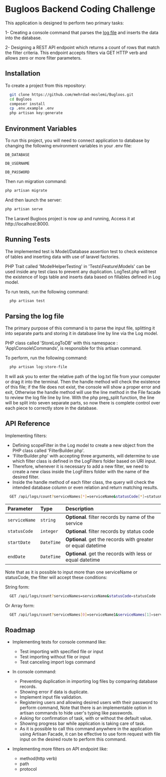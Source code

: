# Bugloos Backend Coding Challenge

This application is designed to perform two primary tasks:

1- Creating a console command that parses the [log file](logs.txt) and inserts the data into the database.

2- Designing a REST API endpoint which returns a count of rows that match the filter criteria. This endpoint accepts filters via GET HTTP verb and allows zero or more filter parameters.

## Installation

To create a project from this repository:

```bash
  git clone https://github.com/mehrdad-moslemi/Bugloos.git
  cd Bugloos
  composer install
  cp .env.example .env
  php artisan key:generate
```

## Environment Variables

To run this project, you will need to connect application to database by changing the following environment variables in your .env file:

`DB_DATABASE`

`DB_USERNAME`

`DB_PASSWORD`

Then run migration command:

``` bash
php artisan migrate
```

And then launch the server:

``` bash
php artisan serve
```

The Laravel Bugloos project is now up and running, Access it at http://localhost:8000.

## Running Tests

The implemented test is Model/Database assertion test to check existence of tables and inserting data with use of laravel factories.

PHP Trait called 'ModelHelperTesting' in 'Tests\Feature\Models' can be used inside any test class to prevent any duplication. LogTest.php will test the existence of logs table and inserts data based on fillables defined in Log model.

To run tests, run the following command:

```bash
  php artisan test
```

## Parsing the log file

The primary purpose of this command is to parse the input file, splitting it into separate parts and storing it in database line by line via the Log model.

PHP class called 'StoreLogToDB' with this namespace : 'App\Console\Commands', is responsible for this artisan command.

To perform, run the following command:

```bash
  php artisan log:store-file
```

It will ask you to enter the relative path of the log.txt file from your computer or drag it into the terminal. Then the handle method will check the existence of this file; if the file does not exist, the console will show a proper error and exit, Otherwise the handle method will use the line method in the File facade to review the log file line by line. With the php preg_split function, the line will be split into seven separate parts, so now there is complete control over each piece to correctly store in the database.

## API Reference

Implementing filters: 
 - Defining scopeFilter in the Log model to create a new object from the PHP class called 'FilterBuilder.php'.
 - 'FilterBuilder.php' with accepting three arguments, will determine to use which filter class is defined in the LogFilters folder based on URI input.
 - Therefore, whenever it is necessary to add a new filter, we need to create a new class inside the LogFilters folder with the name of the desired filter.
 - Inside the handle method of each filter class, the query will check the intended database column or even relation and return matching results.

```bash
  GET /api/logs/count?serviceNames[*]=serviceName&statusCode[*]=statusCode&startDate=startDate&endDate=endDate
```

| Parameter | Type     | Description                |
| :-------- | :------- | :------------------------- |
| `serviceName` | `string` | **Optional**. filter records by name of the service |
| `statusCode` | `integer` | **Optional**. filter records by status code |
| `startDate` | `DateTime` | **Optional**. get the records with greater or equal datetime |
| `endDate` | `DateTime` | **Optional**. get the records with less or equal datetime |

Note that as it is possible to input more than one serviceName or statusCode, the filter will accept these conditions:

String form:

```bash
  GET /api/logs/count?serviceNames=serviceName&statusCode=statusCode
```
Or Array form:

```bash
  GET /api/logs/count?serviceNames[0]=serviceName1&serviceNames[1]=serviceName2
```

## Roadmap

- Implementing tests for console command like:
  - Test importing with specified file or input
  - Test importing without file or input
  - Test canceling import logs command

- In console command:
  - Preventing duplication in importing log files by comparing database records.
  - Showing error if data is duplicate.
  - Implement input file validation.
  - Registering users and allowing desired users with their password to perform command, Note that there is an implementable option in artisan commands to hide user's typing like passwords.
  - Asking for confirmation of task, with or without the default value.
  - Showing progress bar while application is taking care of task.
  - As it is possible to call this command anywhere in the application using Artisan Facade, it can be effective to use form request with file input on the desired route to perform this command.
  
- Implementing more filters on API endpoint like: 
  - method(http verb)
  - path
  - protocol